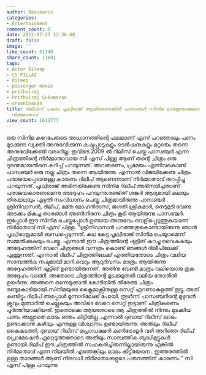 ```yaml
---
author: Beaumaris
categories:
- Entertainment
comment_count: 0
date: 2022-07-27 13:36:08
draft: false
image: ''
like_count: 61348
share_count: 11601
tags:
- Actor Dileep
- CS PILLAI
- dileep
- passenger movie
- prithviraj
- Prithviraj Sukumaran
- sreenivasan
title: ദിലീപിന് പകരം പൃഥ്വിരാജ് ആയിരുന്നെങ്കിൽ പാസഞ്ചർ സിനിമ ലാഭമുണ്ടാക്കുമായിരുന്നെന്ന്
  നിർമ്മാതാവ്
view_count: 1612777
---
```


ഒരു സിനിമ കുറേപേരുടെ അധ്വാനത്തിന്റെ ഫലമാണ് എന്ന് പറഞ്ഞാലും പണം മുടക്കുന്ന വ്യക്തി അനുഭവിക്കുന്ന കഷ്ടപ്പാടുകളും ടെൻഷനുകളും മറ്റാരും തന്നെ അനുഭവിക്കേണ്ടി വരാറില്ല. ഇവിടെ 2009 ൽ റിലീസ് ചെയ്ത പാസഞ്ചർ എന്ന ചിത്രത്തിന്റെ നിർമ്മാതാവായ സി എസ് പിള്ള ആണ് തന്റെ ചിത്രം ഒരു ദുരന്തമായതിനെ കുറിച്ച് പറയുന്നത്. അവതരണം, പ്രമേയം എന്നിവകൊണ്ട് പാസഞ്ചർ ഒരു നല്ല ചിത്രം തന്നെ ആയിരുന്നു. എന്നാൽ വിജയിക്കേണ്ട ചിത്രം പരാജയപ്പെടാനുള്ള കാരണം ദിലീപ് ആണെന്നാണ് നിർമ്മാതാവ് തറപ്പിച്ചു പറയുന്നത്. പൃഥ്വിരാജ് അഭിനയിക്കേണ്ട സിനിമ ദിലീപ് അഭിനയിച്ചതാണ് പരാജയകാരണമെന്നു അദ്ദേഹം പറയുന്നു.രഞ്ജിത് ശങ്കർ ആദ്യമായി കഥയും തിരക്കഥയും എഴുതി സംവിധാനം ചെയ്ത ചിത്രമായിരുന്നു പാസഞ്ചർ . ശ്രീനിവാസൻ, ദിലീപ്, മമ്ത മോഹൻദാസ്, ജഗതി ശ്രീകുമാർ, നെടുമുടി വേണു അടക്കം മികച്ച താരങ്ങൾ അണിനിരന്ന ചിത്രം കൂടി ആയിരുന്നു പാസഞ്ചർ. ഇപ്പോൾ ഈ സിനിമ ചെയ്തപ്പോൾ ഉണ്ടായ അനുഭവം വെളിപ്പെടുത്തുകയാണ് നിർമാതാവ് സി എസ് പിള്ള. "ശ്രീനിവാസൻ പറഞ്ഞതുകൊണ്ടായിരുന്നു ഞാൻ പൃഥ്വിരാജുമായി ബന്ധപ്പെടുന്നത്. കഥ കേട്ട പൃഥ്വിരാജ് സിനിമ ചെയ്യാമെന്ന് സമ്മതിക്കുകയും ചെയ്തു. എന്നാൽ ഈ ചിത്രത്തിന്റെ ഷൂട്ടിങ് കുറച്ചു വൈകുകയും അദ്ദേഹത്തിന് വേറെ ചിത്രങ്ങൾ വന്നതും കൊണ്ട് ഞങ്ങൾ ദിലീപിലേക്ക് എത്തുന്നത്. എന്നാൽ ദിലീപ് ചിത്രത്തിലേക്ക് എത്തിയതോടെ ചിത്രം വലിയ സാമ്പത്തിക നഷ്ടമായി മാറി.വെറും ആറുദിവസം മാത്രം ആയിരുന്നു അദ്ദേഹത്തിന് ഷൂട്ടിങ് ഉണ്ടായിരുന്നത്. അതിനു വേണ്ടി മാത്രം വലിയൊരു തുക അദ്ദേഹം വാങ്ങി. അതോടെ ചിത്രത്തിന്റെ മുടക്കുമുതൽ വലിയ തോതിൽ ഉയർന്നു. അങ്ങനെ ഒന്നേമുക്കാൽ കോടിയിൽ തീരേണ്ട ചിത്രം രണ്ടുകോടിയായി.സിനിമയുടെ ക്ലൈമാക്സിനുള്ള സെറ്റ് എറണാകുളത്ത് ഇട്ടു. അത് കണ്ടിട്ടും ദിലീപ് അപ്പോൾ മൂന്നാറിലേക്ക് പോയി. തുടർന്ന് പാസഞ്ചറിന്റെ മുഴുവൻ ക്രൂവും മുന്നാറിൽ ചെല്ലുകയും അവിടെ വേറെ സെറ്റ് ഇട്ടാണ് ചിത്രീകരണം പൂർത്തിയാക്കിയത്. ഇതൊക്കെ ആയതോടെ ആ ചിത്രത്തിൽ നിന്നും മുടക്കിയ പണം അല്ലാതെ ലാഭം ഒന്നും കിട്ടിയില്ല .എന്നാൽ ദുബായ് റിലീസ് ലാഭം ഉണ്ടാക്കാൻ കഴിയും എന്നുള്ള വിശ്വാസം ഉണ്ടായിരുന്നു. അതിലും ദിലീപ് കൈകടത്തി, ദുബായ് റിലീസ് പ്രൊഡക്ഷൻ കൺട്രോളർ വഴി അറിഞ്ഞ ദിലീപ് പ്രൊമോഷൻ ഏറ്റെടുത്തതോടെ അതിലും സാമ്പത്തിക ബുദ്ധിമുട്ടുകൾ ഉണ്ടായി.ദിലീപ് ഈ ചിത്രത്തിൽ സഹകരിച്ചിരുന്നില്ലായിരുന്നു എങ്കിൽ നിർമാതാവ് എന്ന നിലയിൽ എന്തെങ്കിലും ലാഭം കിട്ടിയേനെ . ഇത്തരത്തിൽ ഉള്ള താരങ്ങൾ ആണ് നിരവധി നിർമാതാക്കളുടെ പതനത്തിന് കാരണം " സി എസ് പിള്ള പറയുന്നു